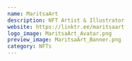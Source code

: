 ```yaml
---
name: MaritsaArt
description: NFT Artist & Illustrator
website: https://linktr.ee/maritsaart
logo_image: MaritsaArt_Avatar.png
preview_image: MaritsaArt_Banner.png
category: NFTs
---
```

